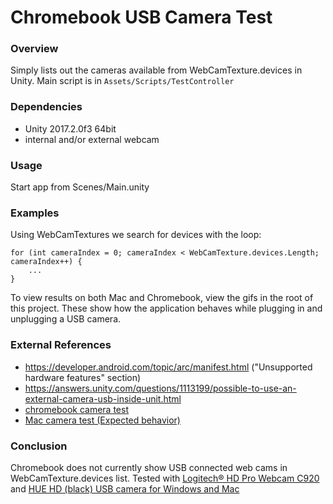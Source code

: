 # Chromebook USB Camera Test

### Overview
Simply lists out the cameras available from WebCamTexture.devices in Unity. Main script is in ```Assets/Scripts/TestController```

### Dependencies
- Unity 2017.2.0f3 64bit
- internal and/or external webcam

### Usage
Start app from Scenes/Main.unity

### Examples
Using WebCamTextures we search for devices with the loop: 

```
for (int cameraIndex = 0; cameraIndex < WebCamTexture.devices.Length; cameraIndex++) {
    ...
}
```

To view results on both Mac and Chromebook, view the gifs in the root of this project. These show how the application behaves while plugging in and unplugging a USB camera.

### External References
- https://developer.android.com/topic/arc/manifest.html ("Unsupported hardware features" section)
- https://answers.unity.com/questions/1113199/possible-to-use-an-external-camera-usb-inside-unit.html
- [chromebook camera test](https://github.com/scaperoth/chrombookUSBCameraTest/blob/master/cameraTestChromebook.gif)
- [Mac camera test (Expected behavior)](https://github.com/scaperoth/chrombookUSBCameraTest/blob/master/cameraTestMac.gif)

### Conclusion
Chromebook does not currently show USB connected web cams in WebCamTexture.devices list. Tested with [Logitech® HD Pro Webcam C920](http://a.co/fz7YqEZ) and [HUE HD (black) USB camera for Windows and Mac](http://a.co/079bMOH)
